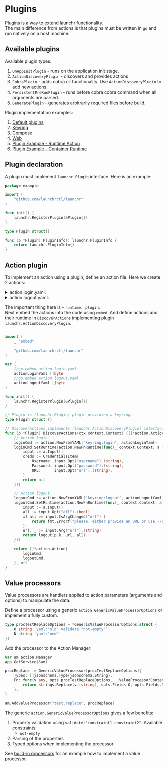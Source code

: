 # Plugins

Plugins is a way to extend launchr functionality.  
The main difference from actions is that plugins must be written in `go` and run natively on a host machine.

## Available plugins

Available plugin types:

1. `OnAppInitPlugin` - runs on the application init stage.
2. `ActionDiscoveryPlugin` - discovers and provides actions
3. `CobraPlugin` - adds cobra cli functionality. Use `ActionDiscoveryPlugin` to add new actions.
4. `PersistentPreRunPlugin` - runs before cobra cobra command when all arguments are parsed.
5. `GeneratePlugin` - generates arbitrarily required files before build.

Plugin implementation examples:

1. [Default plugins](../../plugins)
2. [Keyring](https://github.com/launchrctl/keyring)
3. [Compose](https://github.com/launchrctl/compose)
4. [Web](https://github.com/launchrctl/web)
5. [Plugin Example - Runtime Action](https://github.com/launchrctl/plugin-example-plugin-runtime)
6. [Plugin Example - Container Runtime](https://github.com/launchrctl/plugin-example-container-runtime)

## Plugin declaration

A plugin must implement `launchr.Plugin` interface. Here is an example:

```go
package example

import (
	"github.com/launchrctl/launchr"
)

func init() {
	launchr.RegisterPlugin(&Plugin{})
}

type Plugin struct{}

func (p *Plugin) PluginInfo() launchr.PluginInfo {
	return launchr.PluginInfo{}
}
```

## Action plugin

To implement an action using a plugin, define an action file. Here we create 2 actions:

<details>
<summary>action.login.yaml:</summary>

```yaml
runtime: plugin
action:
  title: "Keyring: Log in"
  description: >-
    Logs in to services like git, docker, etc.
  options:
    - name: url
      title: URL
      default: ""
    - name: username
      title: Username
      default: ""
    - name: password
      title: Password
      default: ""
```

</details>

<details>
<summary>action.logout.yaml:</summary>

```yaml
runtime: plugin
action:
  title: "Keyring: Log out"
  description: >-
    Logs out from a service
  arguments:
    - name: url
      title: URL
      description: URL to log out
      minLength: 1
  options:
    - name: all
      title: All
      description: Logs out from all services
      type: boolean
      default: false
```

</details>

The important thing here is - `runtime: plugin`.  
Next embed the actions into the code using `embed`. And define actions and their runtime in `DiscoverActions` implementing plugin `launchr.ActionDiscoveryPlugin`.

```go

import (
    _ "embed"
    
    "github.com/launchrctl/launchr"
)

var (
    //go:embed action.login.yaml
    actionLoginYaml []byte
    //go:embed action.logout.yaml
    actionLogoutYaml []byte
)

func init() {
    launchr.RegisterPlugin(&Plugin{})
}

// Plugin is [launchr.Plugin] plugin providing a keyring.
type Plugin struct {}

// DiscoverActions implements [launchr.ActionDiscoveryPlugin] interface.
func (p *Plugin) DiscoverActions(ctx context.Context) ([]*action.Action, error) {
	// Action login.
	loginCmd := action.NewFromYAML("keyring:login", actionLoginYaml)
	loginCmd.SetRuntime(action.NewFnRuntime(func(_ context.Context, a *action.Action) error {
		input := a.Input()
		creds := CredentialsItem{
			Username: input.Opt("username").(string),
			Password: input.Opt("password").(string),
			URL:      input.Opt("url").(string),
		}
		return nil
	}))

	// Action logout.
	logoutCmd := action.NewFromYAML("keyring:logout", actionLogoutYaml)
	logoutCmd.SetRuntime(action.NewFnRuntime(func(_ context.Context, a *action.Action) error {
		input := a.Input()
		all := input.Opt("all").(bool)
		if all == input.IsArgChanged("url") {
			return fmt.Errorf("please, either provide an URL or use --all flag")
		}
		url, _ := input.Arg("url").(string)
		return logout(p.k, url, all)
	}))

	return []*action.Action{
		loginCmd,
		logoutCmd,
	}, nil
}
```

## Value processors

Value processors are handlers applied to action parameters (arguments and options) to manipulate the data.

Define a processor using a generic `action.GenericValueProcessorOptions` or implement a fully custom. 
```go
type procTestReplaceOptions = *GenericValueProcessorOptions[struct {
    O string `yaml:"old" validate:"not-empty"`
    N string `yaml:"new"`
}]
```

Add the processor to the Action Manager:

```go
var am action.Manager
app.GetService(&am)

procReplace := GenericValueProcessor[procTestReplaceOptions]{
	Types: []jsonschema.Type{jsonschema.String},
	Fn: func(v any, opts procTestReplaceOptions, _ ValueProcessorContext) (any, error) {
		return strings.Replace(v.(string), opts.Fields.O, opts.Fields.N, -1), nil
	},
}

am.AddValueProcessor("test.replace", procReplace)
```

The generic `action.GenericValueProcessorOptions` gives a few benefits:
1. Property validation using `validate:"constraint1 constraint2"`. Available constraints:
   * `not-empty`
2. Parsing of the properties
3. Typed options when implementing the processor

See [build-in processors](../../plugins/builtinprocessors/plugin.go) for an example how to implement a value processor.
